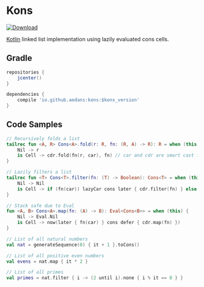 Kons
====

[![Download](https://api.bintray.com/packages/aedans/maven/kons/images/download.svg)](https://bintray.com/aedans/maven/kons/_latestVersion) 

[Kotlin](http://kotlinlang.org) linked list implementation using lazily evaluated cons cells.

Gradle
------

```gradle
repositories {
    jcenter()
}

dependencies {
    compile 'io.github.aedans:kons:$kons_version'
}
```

Code Samples
------------

```kotlin
// Recursively folds a list
tailrec fun <A, R> Cons<A>.fold(r: R, fn: (R, A) -> R): R = when (this) {
    Nil -> r
    is Cell -> cdr.fold(fn(r, car), fn) // car and cdr are smart cast from nullable to non-nullable
}

// Lazily filters a list
tailrec fun <T> Cons<T>.filter(fn: (T) -> Boolean): Cons<T> = when (this) {
    Nil -> Nil
    is Cell -> if (fn(car)) lazyCar cons later { cdr.filter(fn) } else cdr.filter(fn)
}

// Stack safe due to Eval
fun <A, B> Cons<A>.map(fn: (A) -> B): Eval<Cons<B>> = when (this) {
    Nil -> Eval.Nil
    is Cell -> now(later { fn(car) } cons defer { cdr.map(fn) })
}

// List of all natural numbers
val nat = generateSequence(0) { it + 1 }.toCons()

// List of all positive even numbers
val evens = nat.map { it * 2 }

// List of all primes
val primes = nat.filter { i -> (2 until i).none { i % it == 0 } }
```
